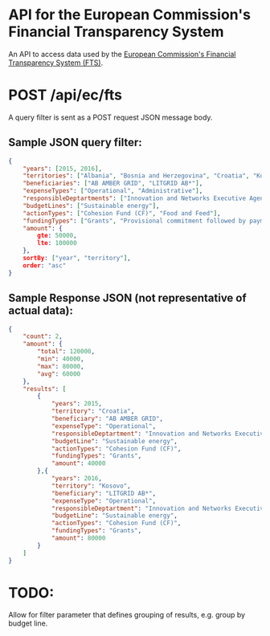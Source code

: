 # API for the European Commission's Financial Transparency System 
An API to access data used by the [European Commission's Financial Transparency System (FTS)](http://ec.europa.eu/budget/fts/index_en.htm).

# POST /api/ec/fts

A query filter is sent as a POST request JSON message body.

## Sample JSON query filter:
```json
{
	"years": [2015, 2016],
	"territories": ["Albania", "Bosnia and Herzegovina", "Croatia", "Kosovo", "Macedonia", "Montenegro", and "Serbia"],
	"beneficiaries": ["AB AMBER GRID", "LITGRID AB*"],
	"expenseTypes": ["Operational", "Administrative"],
	"responsibleDeptartments": ["Innovation and Networks Executive Agency"],
	"budgetLines": ["Sustainable energy"],
	"actionTypes": ["Cohesion Fund (CF)", "Food and Feed"],
	"fundingTypes": ["Grants", "Provisional commitment followed by payment"],
	"amount": {
		gte: 50000,
		lte: 100000
	},
	sortBy: ["year", "territory"],
	order: "asc"
}
```

## Sample Response JSON (not representative of actual data):
```json
{
	"count": 2,
	"amount": {
		"total": 120000,
		"min": 40000,
		"max": 80000,
		"avg": 60000
	},
	"results": [
		{
			"years": 2015,
			"territory": "Croatia",
			"beneficiary": "AB AMBER GRID",
			"expenseType": "Operational",
			"responsibleDeptartment": "Innovation and Networks Executive Agency",
			"budgetLine": "Sustainable energy",
			"actionTypes": "Cohesion Fund (CF)",
			"fundingTypes": "Grants",
			"amount": 40000
		},{
			"years": 2016,
			"territory": "Kosovo",
			"beneficiary": "LITGRID AB*",
			"expenseType": "Operational",
			"responsibleDeptartment": "Innovation and Networks Executive Agency",
			"budgetLine": "Sustainable energy",
			"actionTypes": "Cohesion Fund (CF)",
			"fundingTypes": "Grants",
			"amount": 80000
		}
	]
}
```


# TODO:
Allow for filter parameter that defines grouping of results, e.g. group by budget line.

